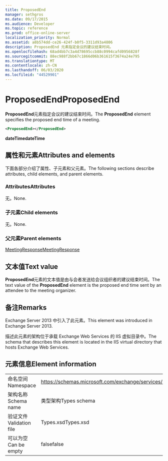 ```yaml
---
title: ProposedEnd
manager: sethgros
ms.date: 09/17/2015
ms.audience: Developer
ms.topic: reference
ms.prod: office-online-server
localization_priority: Normal
ms.assetid: a8b574dd-ce26-424f-b0f5-3311d93a4806
description: ProposedEnd 元素指定会议的建议结束时间。
ms.openlocfilehash: 68ad4bb7c3a4d78695ccb88c0994cafd0956828f
ms.sourcegitcommit: 88ec988f2bb67c1866d06b361615f3674a24e795
ms.translationtype: MT
ms.contentlocale: zh-CN
ms.lasthandoff: 06/03/2020
ms.locfileid: "44529901"
---
```

# <a name="proposedend"></a><span data-ttu-id="d1c11-103">ProposedEnd</span><span class="sxs-lookup"><span data-stu-id="d1c11-103">ProposedEnd</span></span>

<span data-ttu-id="d1c11-104">**ProposedEnd**元素指定会议的建议结束时间。</span><span class="sxs-lookup"><span data-stu-id="d1c11-104">The **ProposedEnd** element specifies the proposed end time of a meeting.</span></span> 
  
```XML
<ProposedEnd></ProposedEnd>
```

 <span data-ttu-id="d1c11-105">**dateTime**</span><span class="sxs-lookup"><span data-stu-id="d1c11-105">**dateTime**</span></span>
## <a name="attributes-and-elements"></a><span data-ttu-id="d1c11-106">属性和元素</span><span class="sxs-lookup"><span data-stu-id="d1c11-106">Attributes and elements</span></span>

<span data-ttu-id="d1c11-107">下面各部分介绍了属性、子元素和父元素。</span><span class="sxs-lookup"><span data-stu-id="d1c11-107">The following sections describe attributes, child elements, and parent elements.</span></span>
  
### <a name="attributes"></a><span data-ttu-id="d1c11-108">Attributes</span><span class="sxs-lookup"><span data-stu-id="d1c11-108">Attributes</span></span>

<span data-ttu-id="d1c11-109">无。</span><span class="sxs-lookup"><span data-stu-id="d1c11-109">None.</span></span>
  
### <a name="child-elements"></a><span data-ttu-id="d1c11-110">子元素</span><span class="sxs-lookup"><span data-stu-id="d1c11-110">Child elements</span></span>

<span data-ttu-id="d1c11-111">无。</span><span class="sxs-lookup"><span data-stu-id="d1c11-111">None.</span></span>
  
### <a name="parent-elements"></a><span data-ttu-id="d1c11-112">父元素</span><span class="sxs-lookup"><span data-stu-id="d1c11-112">Parent elements</span></span>

[<span data-ttu-id="d1c11-113">MeetingResponse</span><span class="sxs-lookup"><span data-stu-id="d1c11-113">MeetingResponse</span></span>](meetingresponse.md)
  
## <a name="text-value"></a><span data-ttu-id="d1c11-114">文本值</span><span class="sxs-lookup"><span data-stu-id="d1c11-114">Text value</span></span>

<span data-ttu-id="d1c11-115">**ProposedEnd**元素的文本值是由与会者发送给会议组织者的建议结束时间。</span><span class="sxs-lookup"><span data-stu-id="d1c11-115">The text value of the **ProposedEnd** element is the proposed end time sent by an attendee to the meeting organizer.</span></span> 
  
## <a name="remarks"></a><span data-ttu-id="d1c11-116">备注</span><span class="sxs-lookup"><span data-stu-id="d1c11-116">Remarks</span></span>

<span data-ttu-id="d1c11-117">Exchange Server 2013 中引入了此元素。</span><span class="sxs-lookup"><span data-stu-id="d1c11-117">This element was introduced in Exchange Server 2013.</span></span>
  
<span data-ttu-id="d1c11-118">描述此元素的架构位于承载 Exchange Web Services 的 IIS 虚拟目录中。</span><span class="sxs-lookup"><span data-stu-id="d1c11-118">The schema that describes this element is located in the IIS virtual directory that hosts Exchange Web Services.</span></span>
  
## <a name="element-information"></a><span data-ttu-id="d1c11-119">元素信息</span><span class="sxs-lookup"><span data-stu-id="d1c11-119">Element information</span></span>

|||
|:-----|:-----|
|<span data-ttu-id="d1c11-120">命名空间</span><span class="sxs-lookup"><span data-stu-id="d1c11-120">Namespace</span></span>  <br/> |https://schemas.microsoft.com/exchange/services/2006/types  <br/> |
|<span data-ttu-id="d1c11-121">架构名称</span><span class="sxs-lookup"><span data-stu-id="d1c11-121">Schema name</span></span>  <br/> |<span data-ttu-id="d1c11-122">类型架构</span><span class="sxs-lookup"><span data-stu-id="d1c11-122">Types schema</span></span>  <br/> |
|<span data-ttu-id="d1c11-123">验证文件</span><span class="sxs-lookup"><span data-stu-id="d1c11-123">Validation file</span></span>  <br/> |<span data-ttu-id="d1c11-124">Types.xsd</span><span class="sxs-lookup"><span data-stu-id="d1c11-124">Types.xsd</span></span>  <br/> |
|<span data-ttu-id="d1c11-125">可以为空</span><span class="sxs-lookup"><span data-stu-id="d1c11-125">Can be empty</span></span>  <br/> |<span data-ttu-id="d1c11-126">false</span><span class="sxs-lookup"><span data-stu-id="d1c11-126">false</span></span>  <br/> |
   

